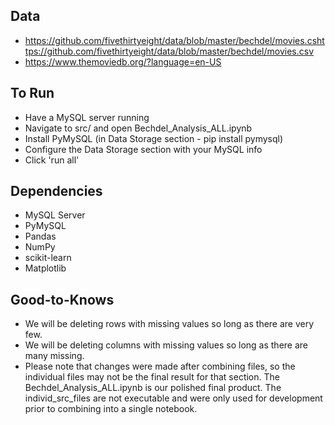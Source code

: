 ## Data
* https://github.com/fivethirtyeight/data/blob/master/bechdel/movies.cshttps://github.com/fivethirtyeight/data/blob/master/bechdel/movies.csv
* https://www.themoviedb.org/?language=en-US

## To Run
* Have a MySQL server running
* Navigate to src/ and open Bechdel_Analysis_ALL.ipynb
* Install PyMySQL (in Data Storage section - pip install pymysql)
* Configure the Data Storage section with your MySQL info
* Click 'run all'

## Dependencies
* MySQL Server
* PyMySQL
* Pandas
* NumPy
* scikit-learn
* Matplotlib

## Good-to-Knows
* We will be deleting rows with missing values so long as there are very few.
* We will be deleting columns with missing values so long as there are many missing.
* Please note that changes were made after combining files, so the individual files may not be the final result for that section. The Bechdel_Analysis_ALL.ipynb is our polished final product. The individ_src_files are not executable and were only used for development prior to combining into a single notebook.
